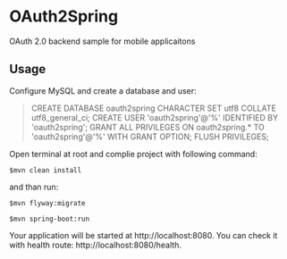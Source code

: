 # OAuth2Spring
OAuth 2.0 backend sample for mobile applicaitons

## Usage

Configure MySQL and create a database and user:

> CREATE DATABASE oauth2spring CHARACTER SET utf8 COLLATE utf8_general_ci;
> CREATE USER 'oauth2spring'@'%' IDENTIFIED BY 'oauth2spring';
> GRANT ALL PRIVILEGES ON oauth2spring.* TO 'oauth2spring'@'%' WITH GRANT OPTION;
> FLUSH PRIVILEGES;


Open terminal at root and complie project with following command:

`$mvn clean install`

and than run:

`$mvn flyway:migrate`

`$mvn spring-boot:run`

Your application will be started at http://localhost:8080. You can check it with health route: http://localhost:8080/health.
